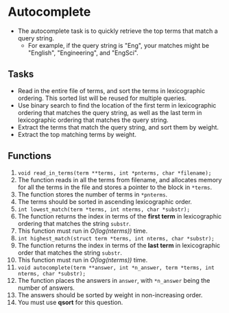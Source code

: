 # Autocomplete
* The autocomplete task is to quickly retrieve the top terms that match a query string.
  * For example, if the query string is "Eng", your matches might be "English", "Engineering", and "EngSci".
## Tasks
* Read in the entire file of terms, and sort the terms in lexicographic ordering. This sorted list will be reused for multiple queries.
* Use binary search to find the location of the first term in lexicographic ordering that matches the query string, as well as the last term in lexicographic ordering that matches the query string.
* Extract the terms that match the query string, and sort them by weight.
* Extract the top matching terms by weight.
## Functions
1. `void read_in_terms(term **terms, int *pnterms, char *filename);`
 1. The function reads in all the terms from filename, and allocates memory for all the terms in the file and stores a pointer to the block in `*terms`.
 2. The function stores the number of terms in `*pnterms`.
 3. The terms should be sorted in ascending lexicographic order.
2. `int lowest_match(term *terms, int nterms, char *substr);`
 1. The function returns the index in terms of the **first term** in lexicographic ordering that matches the string `substr`.
 2. This function must run in _O(log(nterms))_ time.
3. `int highest_match(struct term *terms, int nterms, char *substr);`
 1. The function returns the index in terms of the **last term** in lexicographic order that matches the string `substr`.
 2. This function must run in _O(log(nterms))_ time.
4. `void autocomplete(term **answer, int *n_answer, term *terms, int nterms, char *substr);`
 1. The function places the answers in `answer`, with `*n_answer` being the number of answers.
 2. The answers should be sorted by weight in non-increasing order.
 3. You must use **qsort** for this question.
